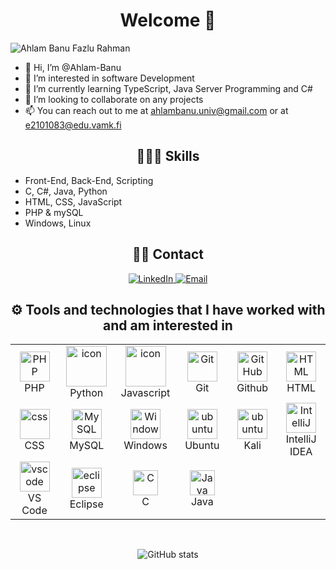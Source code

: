 <h1 align="center"> Welcome 👋</h1>

![Ahlam Banu Fazlu Rahman](https://readme-typing-svg.herokuapp.com?font=Fira+Code&pause=1000&width=600&lines=Hi!%2C+my+name+is+Ahlam+Banu+Fazlu+Rahman)
- 👋 Hi, I’m @Ahlam-Banu
- 👀 I’m interested in software Development
- 🌱 I’m currently learning TypeScript, Java Server Programming and C#
- 💞️ I’m looking to collaborate on any projects
- 📫 You can reach out to me at ahlambanu.univ@gmail.com or at e2101083@edu.vamk.fi


<h2 align="center">👨🏻‍💻 Skills</h2>

- Front-End, Back-End, Scripting
- C, C#, Java, Python
- HTML, CSS, JavaScript
- PHP & mySQL
- Windows, Linux
<!--- Docker, Kuberneties
- AWS -->

<h2 align="center"> 🤝🏻 Contact </h2>

<p align="center">
  <a href="https://www.linkedin.com/in/ahlam-fazlu-rahman/">
    <img alt="LinkedIn" src="https://img.shields.io/badge/Ahlam%20Fazlu%20Rahman-LinkedIn-blue">
  </a>
  <a href="mailto:ahlambanu.univ@gmail.com">
    <img alt="Email" src="https://img.shields.io/badge/Email-ahlambanu.univ%40gmail.com-red?style=flat-square&logo=Gmail">
  </a>
</p>


<h2 align="center">⚙️ Tools and technologies that I have worked with and am interested in</h2>

<table align="center">
  <tr>
     <td align="center" width="96">
      <a href="#PHP">
        <img src="https://i.ibb.co/LzmYpDX/146-1466902-php-logo-png-transparent-php-logo-png-png-removebg-preview.png" width="48" height="48" alt="PHP" />
      </a>
      <br>PHP
    </td>
    <td align="center" width="96">
      <a href="#macropower-tech">
        <img src="https://techstack-generator.vercel.app/python-icon.svg" alt="icon" width="65" height="65" />
      </a>
      <br>Python
    </td>
    <td align="center" width="96">
        <img src="https://techstack-generator.vercel.app/js-icon.svg" alt="icon" width="65" height="65" />
      <br>Javascript
    </td>
   <!-- <td align="center" width="96">
        <img src="https://techstack-generator.vercel.app/restapi-icon.svg" alt="icon" width="65" height="65" />
      <br>RestApi
    </td> -->
  <td align="center" width="96">
      <a href="#git" >
        <img src="https://upload.wikimedia.org/wikipedia/commons/thumb/3/3f/Git_icon.svg/1200px-Git_icon.svg.png" width="48" height="48" alt="Git" />
      </a>
      <br>Git
  </td>
  <td align="center" width="96">
        <img src="https://user-images.githubusercontent.com/25181517/192108374-8da61ba1-99ec-41d7-80b8-fb2f7c0a4948.png" width="48" height="48" alt="GitHub" />
      <br>Github
  </td>
  <td align="center"  width="96">
        <img src="https://skillicons.dev/icons?i=html" width="48" height="48" alt="HTML" />
      <br>HTML
    </td>
     </tr>
  <tr>
    <td align="center" width="96">
        <img src="https://skillicons.dev/icons?i=css" width="48" height="48" alt="css" />
      <br>CSS
    </td>
    <!-- <td align="center" width="96">
        <img src="https://skillicons.dev/icons?i=postgres" width="48" height="48" alt="PostgreSQL" />
      <br>PostgreSQL
    </td> -->
    <!-- <td align="center" width="96">
        <img src="https://user-images.githubusercontent.com/25181517/192109061-e138ca71-337c-4019-8d42-4792fdaa7128.png" width="48" height="48" alt="Postman" />
      <br>Postman
    </td> -->
    <td align="center" width="96">
      <a href="#MySQL">
        <img src="https://www.logo.wine/a/logo/MySQL/MySQL-Logo.wine.svg" width="48" height="48" alt="MySQL" />
      </a>
      <br>MySQL
    </td>
    <td align="center" width="96">
      <a href="#Windows" >
        <img src="https://www.svgrepo.com/show/355384/windows-legacy.svg" width="48" height="48" alt="Windows" />
      </a>
      <br>Windows
     <td align="center" width="96">
      <a href="#ubuntu" >
        <img src="https://seeklogo.com/images/U/ubuntu-logo-8FDEC6A07B-seeklogo.com.png" width="48" height="48" alt="ubuntu" />
      </a>
      <br>Ubuntu
    </td>
     <td align="center" width="96">
      <a href="#kali" >
        <img src="https://seeklogo.com/images/K/kali-linux-dragon-logo-7F7F24447E-seeklogo.com.png" width="48" height="48" alt="ubuntu" />
      </a>
      <br>Kali
    </td>
 <!-- <td align="center" width="96">
      <a href="#Kubuntu" >
        <img src="https://seeklogo.com/images/K/kubuntu-logo-975308A107-seeklogo.com.png" width="48" height="48" alt="Kubuntu" />
      </a>
      <br>Kubuntu
    </td> -->
  <td align="center" width="96">
      <a href="#intellij" >
        <img src="https://seeklogo.com/images/I/intellij-idea-logo-F0395EF783-seeklogo.com.png" width="48" height="48" alt="IntelliJ"/>
      </a>
      <br>IntelliJ IDEA
     </td>
      </td>
        </tr>
    <td align="center"  width="96">
      <a href="#vscode">
        <img src="https://upload.wikimedia.org/wikipedia/commons/9/9a/Visual_Studio_Code_1.35_icon.svg" width="48" height="48" alt="vscode" />
      </a>
      <br>VS Code
    </td>
    <td align="center"  width="96">
      <a href="#eclipse">
        <img src="https://www.svgrepo.com/show/353685/eclipse-icon.svg" width="48" height="48" alt="eclipse" />
      </a>
      <br>Eclipse
    </td>
    <td align="center" width="96">
      <a href="#C"> <img src="https://seeklogo.com/images/C/c-programming-language-logo-9B32D017B1-seeklogo.com.png" alt="C" width="40" height="40"/> </a> 
      <br>C
    </td>
    <!-- <td align="center" width="96">
      <a href="#C++"> <img src="https://raw.githubusercontent.com/isocpp/logos/master/cpp_logo.pn" alt="C++" width="40" height="40"/> </a> 
      <br>C++
    </td>-->
    <td align="center" width="96">
      <a href="#Java"> <img src="https://www.svgrepo.com/show/303388/java-4-logo.svg" alt="Java" width="40" height="40"/> </a> 
      <br>Java
    </td>
    
  </tr>

</table>

<br/>
<p align="center">
   <img src="https://github-readme-stats.vercel.app/api?username=Ahlam-Banu&hide=contribs,prs" alt="GitHub stats" />
</p>



<br/>


<!---
Ahlam-Banu/Ahlam-Banu is a ✨ special ✨ repository because its `README.md` (this file) appears on your GitHub profile.
You can click the Preview link to take a look at your changes.
--->
